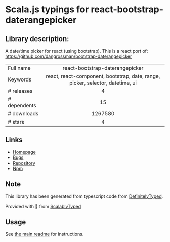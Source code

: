 
# Scala.js typings for react-bootstrap-daterangepicker


## Library description:
A date/time picker for react (using bootstrap). This is a react port of: https://github.com/dangrossman/bootstrap-daterangepicker

|                    |                 |
| ------------------ | :-------------: |
| Full name          | react-bootstrap-daterangepicker |
| Keywords           | react, react-component, bootstrap, date, range, picker, selector, datetime, ui |
| # releases         | 4 |
| # dependents       | 15 |
| # downloads        | 1267580 |
| # stars            | 4 |

## Links
- [Homepage](https://github.com/skratchdot/react-bootstrap-daterangepicker/)
- [Bugs](https://github.com/skratchdot/react-bootstrap-daterangepicker/issues)
- [Repository](https://github.com/skratchdot/react-bootstrap-daterangepicker)
- [Npm](https://www.npmjs.com/package/react-bootstrap-daterangepicker)
    


## Note
This library has been generated from typescript code from [DefinitelyTyped](https://definitelytyped.org).

Provided with :purple_heart: from [ScalablyTyped](https://github.com/oyvindberg/ScalablyTyped)

## Usage
See [the main readme](../../readme.md) for instructions.


